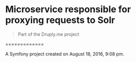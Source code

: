 # Microservice responsible for proxying requests to Solr

> Part of the Druply.me project

=============

A Symfony project created on August 18, 2016, 9:08 pm.

